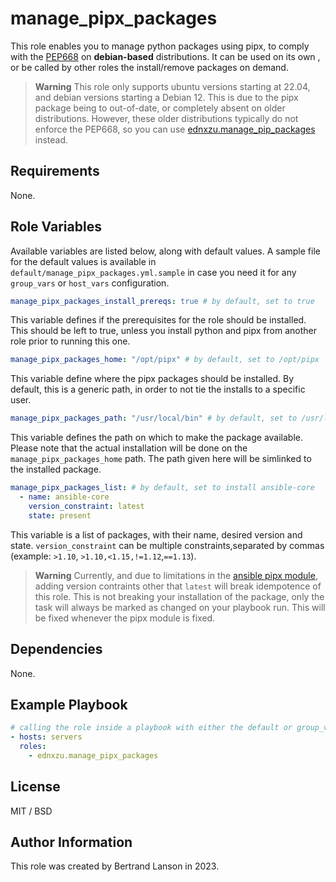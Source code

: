 manage_pipx_packages
=========

This role enables you to manage python packages using pipx, to comply with the [PEP668](https://peps.python.org/pep-0668/) on **debian-based** distributions. It can be used on its own , or be called by other roles the install/remove packages on demand.

> **Warning**
> This role only supports ubuntu versions starting at 22.04, and debian versions starting a Debian 12. This is due to the pipx package being to out-of-date, or completely absent on older distributions. However, these older distributions typically do not enforce the PEP668, so you can use [ednxzu.manage_pip_packages](https://github.com/ednxzu/manage_pip_packages) instead.

Requirements
------------

None.

Role Variables
--------------
Available variables are listed below, along with default values. A sample file for the default values is available in `default/manage_pipx_packages.yml.sample` in case you need it for any `group_vars` or `host_vars` configuration.

```yaml
manage_pipx_packages_install_prereqs: true # by default, set to true
```
This variable defines if the prerequisites for the role should be installed. This should be left to true, unless you install python and pipx from another role prior to running this one.

```yaml
manage_pipx_packages_home: "/opt/pipx" # by default, set to /opt/pipx
```
This variable define where the pipx packages should be installed. By default, this is a generic path, in order to not tie the installs to a specific user.

```yaml
manage_pipx_packages_path: "/usr/local/bin" # by default, set to /usr/local/bin
```
This variable defines the path on which to make the package available. Please note that the actual installation will be done on the `manage_pipx_packages_home` path. The path given here will be simlinked to the installed package.

```yaml
manage_pipx_packages_list: # by default, set to install ansible-core
  - name: ansible-core
    version_constraint: latest
    state: present
```
This variable is a list of packages, with their name, desired version and state. `version_constraint` can be multiple constraints,separated by commas (example: `>1.10`, `>1.10,<1.15,!=1.12`,`==1.13`).

> **Warning**
> Currently, and due to limitations in the [ansible pipx module](https://docs.ansible.com/ansible/latest/collections/community/general/pipx_module.html), adding version contraints other that `latest` will break idempotence of this role. This is not breaking your installation of the package, only the task will always be marked as changed on your playbook run. This will be fixed whenever the pipx module is fixed.

Dependencies
------------

None.

Example Playbook
----------------

```yaml
# calling the role inside a playbook with either the default or group_vars/host_vars
- hosts: servers
  roles:
    - ednxzu.manage_pipx_packages
```

License
-------

MIT / BSD

Author Information
------------------

This role was created by Bertrand Lanson in 2023.
